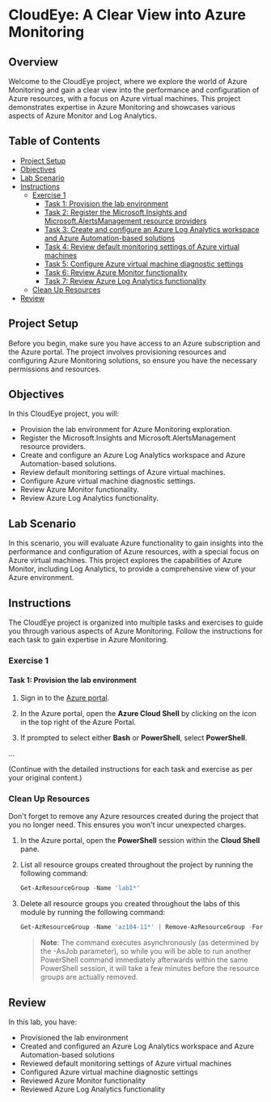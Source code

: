# CloudEye: A Clear View into Azure Monitoring

## Overview

Welcome to the CloudEye project, where we explore the world of Azure Monitoring and gain a clear view into the performance and configuration of Azure resources, with a focus on Azure virtual machines. This project demonstrates expertise in Azure Monitoring and showcases various aspects of Azure Monitor and Log Analytics.

## Table of Contents

- [Project Setup](#project-setup)
- [Objectives](#objectives)
- [Lab Scenario](#lab-scenario)
- [Instructions](#instructions)
  - [Exercise 1](#exercise-1)
    - [Task 1: Provision the lab environment](#task-1-provision-the-lab-environment)
    - [Task 2: Register the Microsoft.Insights and Microsoft.AlertsManagement resource providers](#task-2-register-the-microsoftinsights-and-microsoftalertsmanagement-resource-providers)
    - [Task 3: Create and configure an Azure Log Analytics workspace and Azure Automation-based solutions](#task-3-create-and-configure-an-azure-log-analytics-workspace-and-azure-automation-based-solutions)
    - [Task 4: Review default monitoring settings of Azure virtual machines](#task-4-review-default-monitoring-settings-of-azure-virtual-machines)
    - [Task 5: Configure Azure virtual machine diagnostic settings](#task-5-configure-azure-virtual-machine-diagnostic-settings)
    - [Task 6: Review Azure Monitor functionality](#task-6-review-azure-monitor-functionality)
    - [Task 7: Review Azure Log Analytics functionality](#task-7-review-azure-log-analytics-functionality)
  - [Clean Up Resources](#clean-up-resources)
- [Review](#review)

## Project Setup

Before you begin, make sure you have access to an Azure subscription and the Azure portal. The project involves provisioning resources and configuring Azure Monitoring solutions, so ensure you have the necessary permissions and resources.

## Objectives

In this CloudEye project, you will:

- Provision the lab environment for Azure Monitoring exploration.
- Register the Microsoft.Insights and Microsoft.AlertsManagement resource providers.
- Create and configure an Azure Log Analytics workspace and Azure Automation-based solutions.
- Review default monitoring settings of Azure virtual machines.
- Configure Azure virtual machine diagnostic settings.
- Review Azure Monitor functionality.
- Review Azure Log Analytics functionality.

## Lab Scenario

In this scenario, you will evaluate Azure functionality to gain insights into the performance and configuration of Azure resources, with a special focus on Azure virtual machines. This project explores the capabilities of Azure Monitor, including Log Analytics, to provide a comprehensive view of your Azure environment.

## Instructions

The CloudEye project is organized into multiple tasks and exercises to guide you through various aspects of Azure Monitoring. Follow the instructions for each task to gain expertise in Azure Monitoring.

### Exercise 1

#### Task 1: Provision the lab environment

1. Sign in to the [Azure portal](https://portal.azure.com).

2. In the Azure portal, open the **Azure Cloud Shell** by clicking on the icon in the top right of the Azure Portal.

3. If prompted to select either **Bash** or **PowerShell**, select **PowerShell**.

...

(Continue with the detailed instructions for each task and exercise as per your original content.)

### Clean Up Resources

Don't forget to remove any Azure resources created during the project that you no longer need. This ensures you won't incur unexpected charges.

1. In the Azure portal, open the **PowerShell** session within the **Cloud Shell** pane.

2. List all resource groups created throughout the project by running the following command:

   ```powershell
   Get-AzResourceGroup -Name 'lab1*'

1. Delete all resource groups you created throughout the labs of this module by running the following command:

   ```powershell
   Get-AzResourceGroup -Name 'az104-11*' | Remove-AzResourceGroup -Force -AsJob
   ```

    >**Note**: The command executes asynchronously (as determined by the -AsJob parameter), so while you will be able to run another PowerShell command immediately afterwards within the same PowerShell session, it will take a few minutes before the resource groups are actually removed.

## Review

In this lab, you have:

+ Provisioned the lab environment
+ Created and configured an Azure Log Analytics workspace and Azure Automation-based solutions
+ Reviewed default monitoring settings of Azure virtual machines
+ Configured Azure virtual machine diagnostic settings
+ Reviewed Azure Monitor functionality
+ Reviewed Azure Log Analytics functionality
